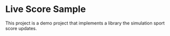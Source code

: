 Live Score Sample
==============

This project is a demo project that implements a library the simulation sport score updates.

